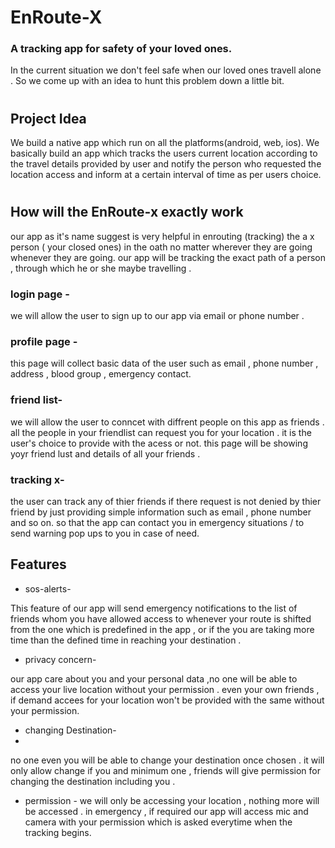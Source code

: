
# EnRoute-X

### A tracking app for safety of your loved ones.


In the current situation we don't feel safe when our loved ones travell alone . So we come up with an idea to hunt this problem down a little bit.

#
## Project Idea 

We build a native app which run on all the platforms(android, web, ios). We basically build an app which tracks the users current location according to the travel details provided by user and notify the person who requested the location access and inform at a certain interval of time as per users choice.

#

## How will the EnRoute-x exactly work
our app as it's name suggest is very helpful in enrouting (tracking) the a x person ( your closed ones) in the oath no matter wherever they are going whenever they
are going.
our app will be tracking the exact path of a person , through which he or she maybe travelling .

### login page -
 we will allow the user to sign up  to our app via email or phone number .
 
### profile page -
this page will collect basic data of the user such as email , phone number , address , blood group , emergency contact.

### friend list-
we will allow the user to conncet with diffrent people on this app as friends . all the people in your friendlist can request you for your location .
it is the user's choice to provide with the acess or not. this page will be showing yoyr friend lust and details of all your friends .

### tracking x-
the user can track any of thier friends if there request is not denied by thier friend by just providing simple information such as email , phone number and so on.
so that the app can contact you in emergency situations / to send warning pop ups to you in case of need.

## Features 

- sos-alerts-

 This feature of our app will send emergency notifications to the list of friends whom you have allowed access to whenever your route is shifted from the one which is predefined in the app , or if the you are taking more time than the defined time in reaching your destination . 
 
 - privacy concern-
 
our app care about you and your personal data ,no one will be able to access your live location without your permission . even your own friends , if demand accees for your location won't be provided with the same without your permission.

- changing Destination-
- 
 no one  even you will be able to change your destination once chosen . it will only allow change if you and minimum one , friends will give permission for changing the destination including you .

- permission -
 we will only be accessing your location , nothing more will be accessed . in emergency , if required our app will access mic and camera with your permission which is asked everytime when the tracking begins.





